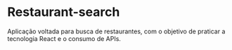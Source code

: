 # Restaurant-search
Aplicação voltada para busca de restaurantes, com o objetivo de praticar a tecnologia React e o consumo de APIs. 
